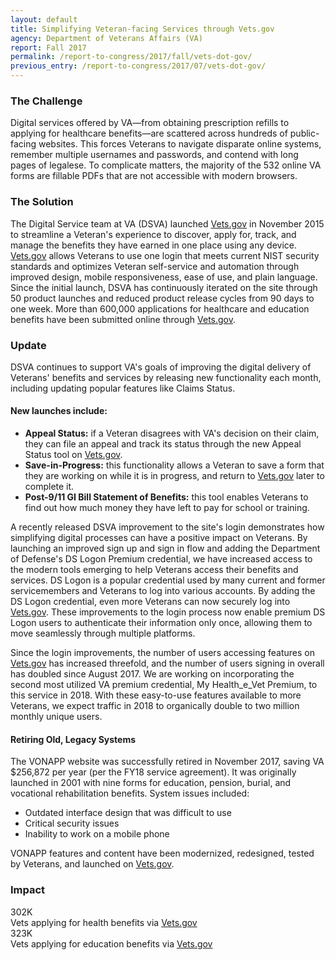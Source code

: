 ```yaml
---
layout: default
title: Simplifying Veteran-facing Services through Vets.gov
agency: Department of Veterans Affairs (VA)
report: Fall 2017
permalink: /report-to-congress/2017/fall/vets-dot-gov/
previous_entry: /report-to-congress/2017/07/vets-dot-gov/
---
```

### The Challenge

Digital services offered by VA—from obtaining prescription refills to applying for healthcare benefits—are scattered across hundreds of public-facing websites. This forces Veterans to navigate disparate online systems, remember multiple usernames and passwords, and contend with long pages of legalese. To complicate matters, the majority of the 532 online VA forms are fillable PDFs that are not accessible with modern browsers.

### The Solution

The Digital Service team at VA (DSVA) launched [Vets.gov](https://vets.gov) in November 2015 to streamline a Veteran's experience to discover, apply for, track, and manage the benefits they have earned in one place using any device. [Vets.gov](https://vets.gov) allows Veterans to use one login that meets current NIST security standards and optimizes Veteran self-service and automation through improved design, mobile responsiveness, ease of use, and plain language. Since the initial launch, DSVA has continuously iterated on the site through 50 product launches and reduced product release cycles from 90 days to one week. More than 600,000 applications for healthcare and education benefits have been submitted online through [Vets.gov](https://vets.gov).

### Update

DSVA continues to support VA's goals of improving the digital delivery of Veterans' benefits and services by releasing new functionality each month, including updating popular features like Claims Status.

#### New launches include:

- **Appeal Status:** if a Veteran disagrees with VA's decision on their claim, they can file an appeal and track its status through the new Appeal Status tool on [Vets.gov](https://vets.gov).
- **Save-in-Progress:** this functionality allows a Veteran to save a form that they are working on while it is in progress, and return to [Vets.gov](https://vets.gov) later to complete it.
- **Post-9/11 GI Bill Statement of Benefits:** this tool enables Veterans to find out how much money they have left to pay for school or training.

A recently released DSVA improvement to the site's login demonstrates how simplifying digital processes can have a positive impact on Veterans. By launching an improved sign up and sign in flow and adding the Department of Defense's DS Logon Premium credential, we have increased access to the modern tools emerging to help Veterans access their benefits and services. DS Logon is a popular credential used by many current and former servicemembers and Veterans to log into various accounts. By adding the DS Logon credential, even more Veterans can now securely log into [Vets.gov](https://vets.gov). These improvements to the login process now enable premium DS Logon users to authenticate their information only once, allowing them to move seamlessly through multiple platforms.

Since the login improvements, the number of users accessing features on [Vets.gov](https://vets.gov) has increased threefold, and the number of users signing in overall has doubled since August 2017. We are working on incorporating the second most utilized VA premium credential, My Health_e_Vet Premium, to this service in 2018. With these easy-to-use features available to more Veterans, we expect traffic in 2018 to organically double to two million monthly unique users.

#### Retiring Old, Legacy Systems

The VONAPP website was successfully retired in November 2017, saving VA $256,872 per year (per the FY18 service agreement). It was originally launched in 2001 with nine forms for education, pension, burial, and vocational rehabilitation benefits. System issues included:

- Outdated interface design that was difficult to use
- Critical security issues
- Inability to work on a mobile phone

VONAPP features and content have been modernized, redesigned, tested by Veterans, and launched on [Vets.gov](https://vets.gov).

### Impact

<div class="margin-bottom-3">
	<div>
		<span class="text-primary text-bold font-body-3xl">302</span><span class="text-primary text-bold font-body-2xl">K</span>
    </div>
    <div>Vets applying for health benefits via&nbsp;<a href="https://vets.gov/">Vets.gov</a></div>
</div>

<div class="margin-bottom-3">
	<div>
		<span class="text-primary text-bold font-body-3xl">323</span><span class="text-primary text-bold font-body-2xl">K</span>
    </div>
    <div>Vets applying for education benefits via&nbsp;<a href="https://vets.gov/">Vets.gov</a></div>
</div>

